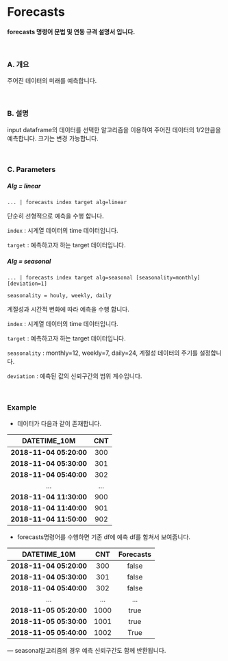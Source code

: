# Forecasts

**forecasts 명령어 문법 및 연동 규격 설명서 입니다.**

<br/>

### A. 개요

주어진 데이터의 미래를 예측합니다.

<br/>

### B. 설명

input dataframe의 데이터를 선택한 알고리즘을 이용하여 주어진 데이터의 1/2만큼을 예측합니다. 크기는 변경 가능합니다.

</br>

### C. Parameters

##### Alg = linear

~~~
... | forecasts index target alg=linear
~~~

단순히 선형적으로 예측을 수행 합니다.

`index`   : 시계열 데이터의 time 데이터입니다.

`target`     : 예측하고자 하는 target 데이터입니다.

##### Alg = seasonal

~~~
... | forecasts index target alg=seasonal [seasonality=monthly] [deviation=1]

seasonality = houly, weekly, daily
~~~

계절성과 시간적 변화에 따라 예측을 수행 합니다.

`index`   : 시계열 데이터의 time 데이터입니다.

`target`     : 예측하고자 하는 target 데이터입니다.

`seasonality` : monthly=12, weekly=7, daily=24, 계절성 데이터의 주기를 설정합니다.

`deviation` : 예측된 값의 신뢰구간의 범위 계수입니다.

<br/>

### Example

- 데이터가 다음과 같이 존재합니다.

|    **DATETIME_10M**     | **CNT** |
| :---------------------: | :-----: |
| **2018-11-04 05:20:00** |   300   |
| **2018-11-04 05:30:00** |   301   |
| **2018-11-04 05:40:00** |   302   |
|           ...           |   ...   |
| **2018-11-04 11:30:00** |   900   |
| **2018-11-04 11:40:00** |   901   |
| **2018-11-04 11:50:00** |   902   |

- forecasts명령어를 수행하면  기존 df에 예측 df를 합쳐서 보여줍니다.

|    **DATETIME_10M**     | **CNT** | Forecasts |
| :---------------------: | :-----: | :-------: |
| **2018-11-04 05:20:00** |   300   |   false   |
| **2018-11-04 05:30:00** |   301   |   false   |
| **2018-11-04 05:40:00** |   302   |   false   |
|           ...           |   ...   |    ...    |
| **2018-11-05 05:20:00** |  1000   |   true    |
| **2018-11-05 05:30:00** |  1001   |   true    |
| **2018-11-05 05:40:00** |  1002   |   True    |

— seasonal알고리즘의 경우 예측 신뢰구간도 함께 반환됩니다.